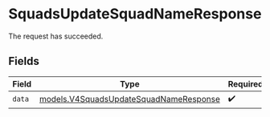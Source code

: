 # SquadsUpdateSquadNameResponse

The request has succeeded.


## Fields

| Field                                                                                  | Type                                                                                   | Required                                                                               | Description                                                                            |
| -------------------------------------------------------------------------------------- | -------------------------------------------------------------------------------------- | -------------------------------------------------------------------------------------- | -------------------------------------------------------------------------------------- |
| `data`                                                                                 | [models.V4SquadsUpdateSquadNameResponse](../models/v4squadsupdatesquadnameresponse.md) | :heavy_check_mark:                                                                     | N/A                                                                                    |